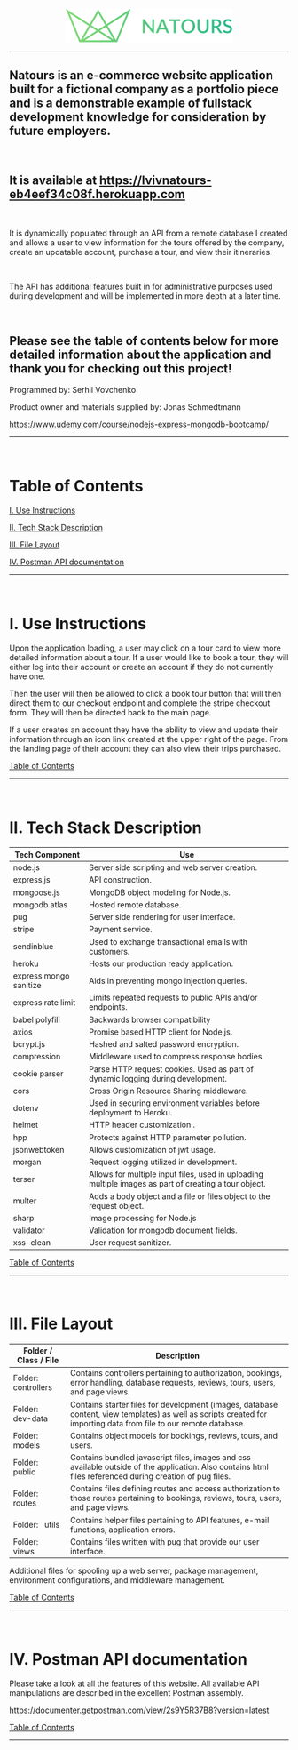 <p align="center">
  <img src="public/img/logo-green.png" />
</p>

---

## Natours is an e-commerce website application built for a fictional company as a portfolio piece and is a demonstrable example of fullstack development knowledge for consideration by future employers.

&nbsp;

## It is available at https://lvivnatours-eb4eef34c08f.herokuapp.com

&nbsp;

It is dynamically populated through an API from a remote database I created and allows a user to view information for the tours offered by the company, create an updatable account, purchase a tour, and view their itineraries.

&nbsp;

The API has additional features built in for administrative purposes used during development and will be implemented in more depth at a later time.

&nbsp;

## Please see the table of contents below for more detailed information about the application and thank you for checking out this project!

Programmed by: Serhii Vovchenko

Product owner and materials supplied by: Jonas Schmedtmann

https://www.udemy.com/course/nodejs-express-mongodb-bootcamp/

---

&nbsp;

# Table of Contents

[I. Use Instructions](#i-use-instructions)

[II. Tech Stack Description](#ii-tech-stack-description)

[III. File Layout](#iii-file-layout)

[IV. Postman API documentation](#iv-postman-api-documentation)

---

&nbsp;

# I. Use Instructions

Upon the application loading, a user may click on a tour card to view more detailed information about a tour. If a user would like to book a tour, they will either log into their account or create an account if they do not currently have one.

Then the user will then be allowed to click a book tour button that will then direct them to our checkout endpoint and complete the stripe checkout form. They will then be directed back to the main page.

If a user creates an account they have the ability to view and update their information through an icon link created at the upper right of the page. From the landing page of their account they can also view their trips purchased.

[Table of Contents](#table-of-contents)

---

&nbsp;

# II. Tech Stack Description

| Tech Component         | Use                                                                                                   |
| ---------------------- | ----------------------------------------------------------------------------------------------------- |
| node.js                | Server side scripting and web server creation.                                                        |
| express.js             | API construction.                                                                                     |
| mongoose.js            | MongoDB object modeling for Node.js.                                                                  |
| mongodb atlas          | Hosted remote database.                                                                               |
| pug                    | Server side rendering for user interface.                                                             |
| stripe                 | Payment service.                                                                                      |
| sendinblue             | Used to exchange transactional emails with customers.                                                 |
| heroku                 | Hosts our production ready application.                                                               |
| express mongo sanitize | Aids in preventing mongo injection queries.                                                           |
| express rate limit     | Limits repeated requests to public APIs and/or endpoints.                                             |
| babel polyfill         | Backwards browser compatibility                                                                       |
| axios                  | Promise based HTTP client for Node.js.                                                                |
| bcrypt.js              | Hashed and salted password encryption.                                                                |
| compression            | Middleware used to compress response bodies.                                                          |
| cookie parser          | Parse HTTP request cookies. Used as part of dynamic logging during development.                       |
| cors                   | Cross Origin Resource Sharing middleware.                                                             |
| dotenv                 | Used in securing environment variables before deployment to Heroku.                                   |
| helmet                 | HTTP header customization .                                                                           |
| hpp                    | Protects against HTTP parameter pollution.                                                            |
| jsonwebtoken           | Allows customization of jwt usage.                                                                    |
| morgan                 | Request logging utilized in development.                                                              |
| terser                 | Allows for multiple input files, used in uploading multiple images as part of creating a tour object. |
| multer                 | Adds a body object and a file or files object to the request object.                                  |
| sharp                  | Image processing for Node.js                                                                          |
| validator              | Validation for mongodb document fields.                                                               |
| xss-clean              | User request sanitizer.                                                                               |

[Table of Contents](#table-of-contents)

---

&nbsp;

# III. File Layout

| Folder / Class / File      | Description                                                                                                                                                       |
| -------------------------- | ----------------------------------------------------------------------------------------------------------------------------------------------------------------- |
| Folder: &nbsp; controllers | Contains controllers pertaining to authorization, bookings, error handling, database requests, reviews, tours, users, and page views.                             |
| Folder: &nbsp; dev-data    | Contains starter files for development (images, database content, view templates) as well as scripts created for importing data from file to our remote database. |
| Folder: &nbsp; models      | Contains object models for bookings, reviews, tours, and users.                                                                                                   |
| Folder: &nbsp; public      | Contains bundled javascript files, images and css available outside of the application. Also contains html files referenced during creation of pug files.         |
| Folder: &nbsp; routes      | Contains files defining routes and access authorization to those routes pertaining to bookings, reviews, tours, users, and page views.                            |
| Folder: &nbsp; utils       | Contains helper files pertaining to API features, e-mail functions, application errors.                                                                           |
| Folder: &nbsp; views       | Contains files written with pug that provide our user interface.                                                                                                  |

Additional files for spooling up a web server, package management, environment configurations, and middleware management.

[Table of Contents](#table-of-contents)

---

&nbsp;

# IV. Postman API documentation

Please take a look at all the features of this website.
All available API manipulations are described in the excellent Postman assembly.

https://documenter.getpostman.com/view/2s9Y5R37B8?version=latest

[Table of Contents](#table-of-documentation)

---

